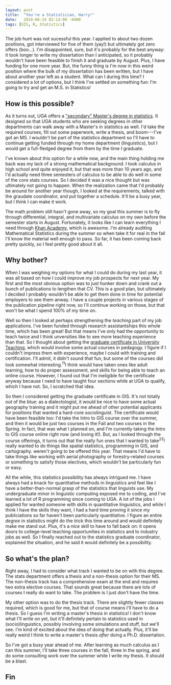 ```yaml
---
layout: post
title:  "You're a Statistician, Harry!"
date:   2019-06-24 02:14:00 -0400
tags: [GIS, R, Statistics]
---
```


The job hunt was not sucessful this year. I applied to about two dozen positions, got interviewed for five of them (yay!) but ultimately got zero offers (boo…). I'm disappointed, sure, but it's probably for the best anyway: it took longer to write my dissertation than I anticipated, so it probably wouldn't have been feasible to finish it and graduate by August. Plus, I have funding for one more year. But, the funny thing is I'm now in this weird position where the bulk of my dissertation has been written, but I have about another year left as a student. What can I during this time? I considered a lot of options, but I think I've settled on something fun: I'm going to try and get an M.S. in Statistics!

## How is this possible?

As it turns out, UGA offers a ["secondary" Master's degree in statistics](http://www.stat.uga.edu/secondary-masters-degree). It designed so that UGA students who are seeking degrees in other departments can walk away with a Master's in statistics as well. I'd take the required courses, fill out some paperwork, write a thesis, and boom---I've got an MS. I wouldn't be part of the statistics department so I'll have to continue getting funded through my home department (linguistics), but I would get a full-fledged degree from them by the time I graduate.

I've known about this option for a while now, and the main thing holding me back was my lack of a strong mathematical background. I took calculus in high school and quite enjoyed it, but that was more than 10 years ago, and I'd actually need three semesters of calculus to be able to do well in some of the core stats courses. So I decided it was a nice thought but was ultimately not going to happen. When the realization came that I'd probably be around for another year though, I looked at the requirements, talked with the graudate coordinator, and put together a schedule. It'll be a busy year, but I think I can make it work.

The math problem still hasn't gone away, so my goal this summer is to fly through differential, integral, and multivariate calculus on my own before the semester starts in August. Fortunately, it looks like I can learn everything I need through [Khan Academy](https://www.khanacademy.org), which is awesome. I'm already auditing Mathematical Statistics during the summer so when take it for real in the fall I'll know the material well enough to pass. So far, it has been coming back pretty quickly, so I feel pretty good about it all.

## Why bother?

When I was weighing my options for what I could do during my last year, it was all based on how I could improve my job prospects for next year. My first and the most obvious option was to just hunker down and crank out a bunch of publications to lengthen that CV. This is a good plan, but ultimately I decided I probably wouldn't be able to get them done in time for potential employers to see them anway. I have a couple projects in various stages of the publication pipeline right now, so I'll continue working on those, but that won't be what I spend 100% of my time on.

Well so then I looked at perhaps strengthening the *teaching* part of my job applications. I've been funded through research assistantships this whole time, which has been great! But that means I've only had the opportunity to teach twice and I think unversities like to see more teaching experience than that. So I thought about getting the [graduate certificate in University Teaching](https://grad.uga.edu/index.php/current-students/professional-development/university-teaching/), which would involve some actual courses in pedagogy. I figure if I couldn't impress them with experience, maybe I could with training and certification. I'll admit, it didn't sound *that* fun, but some of the courses did look somewhat interesting.<sup>1</sup><span class="sidenote"><sup>1</sup>I think would have taken ones like adult learning, how to do proper assessment, and skills for being able to teach an online course.</span> However, I found out that I'm ineligible for the certificate anyway because I need to have taught four sections while at UGA to qualify, which I have not. So, I scratched that idea.

So then I considered getting the graduate certificate in GIS. It's not totally out of the blue: as a dialectologist, it would be nice to have some actual geography training and it might put me ahead of other potential applicants for positions that wanted a hard-core sociolinguist. The certificate would have been feasible too: I'd take the Intro to GIS course over the summer, and then it would be just two courses in the Fall and two courses in the Spring. In fact, that was what I planned on, and I'm currently taking the Intro to GIS course online right now (and loving it!). But, as I looked through the course offerings, it turns out that the really fun ones that I wanted to take<sup>2</sup><span class="sidenote"><sup>2</sup>I really wanted to do things like spatial statistics, programming in GIS, and cartography.</span> weren't going to be offered this year. That means I'd have to take things like working with aerial photography or forestry-related courses or something to satisfy those electives, which wouldn't be particularly fun or easy. 

All the while, this statistics possibility has always intrigued me. I have always had a knack for quantitative methods in linguistics and feel like I have a better-than-normal grasp of the statistics that linguists use. My undergraduate minor in linguistic computing exposed me to coding, and I've learned a lot of R programming since coming to UGA. A lot of the jobs I applied for wanted someone with skills in quantitative linguistics, and while I think I have the skills they want, I had a hard time proving it since my publiciations so far haven't been particularly quantitative. I figure an entire *degree* in statistics might do the trick this time around and would definitely make me stand out. Plus, it's a nice skill to have to fall back on: it opens doors to college-level teaching opportunities in statistics and to industry jobs as well. So I finally reached out to the statistics graduate coordinator, explained the situation, and he said it would definitely be a possibility.

## So what's the plan?

Right away, I had to consider what track I wanted to be on with this degree. The stats department offers a thesis and a non-thesis option for their MS. The non-thesis track has a comprehensive exam at the end and requires two extra elective courses. That sounds great because there are lots of courses I really do want to take. The problem is I just don't have the time.

My other option was to do the thesis track. There are slightly fewer classes required, which is good for me, but that of course means I'll have to do a thesis. So I guess I'm writing a master's thesis in statistics! I don't know what I'll write on yet, but it'll definitely pertain to statistics used in (socio)linguistics, possibly involving some simulations and stuff, but we'll see. I'm kind of excited about the idea of doing that actually. Plus, it'll be really weird I think to write a master's thesis *after* doing a Ph.D. dissertation.

So I've got a busy year ahead of me. After learning as much calculus as I can this summer, I'll take three courses in the fall, three in the spring, and do some consulting work over the summer while I write my thesis. It should be a blast. 

## Fin





